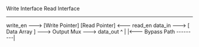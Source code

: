   Write Interface                  Read Interface
  ---------------                  --------------
  write_en   ---> [Write Pointer]                 [Read Pointer] <--- read_en
  data_in    ---> [ Data Array ] ---> Output Mux ---> data_out
                           ^                           |
                           |<--- Bypass Path ---------|
